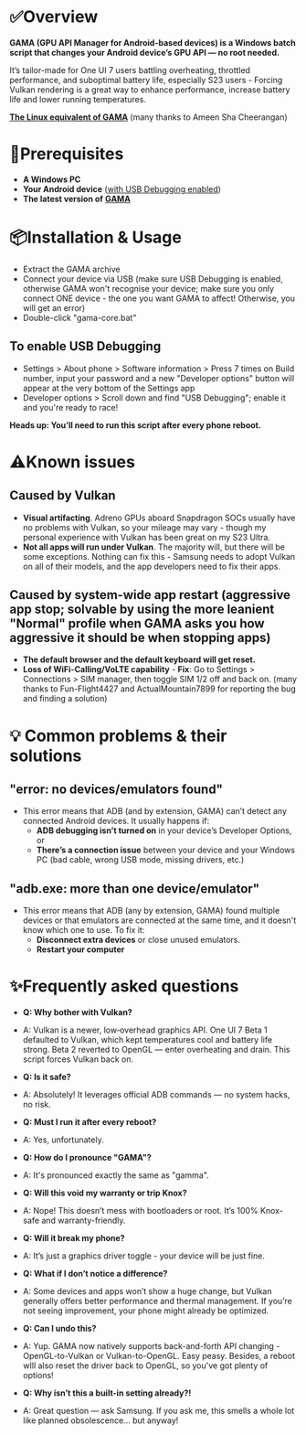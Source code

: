 # ✅Overview

**GAMA (GPU API Manager for Android-based devices) is a Windows batch script that changes your Android device’s GPU API — no root needed.**

It’s tailor-made for One UI 7 users battling overheating, throttled performance, and suboptimal battery life, especially S23 users - Forcing Vulkan rendering is a great way to enhance performance, increase battery life and lower running temperatures.

[**The Linux equivalent of GAMA**](https://github.com/Ameen-Sha-Cheerangan/s23-ultra-vulkan-linux-script) (many thanks to Ameen Sha Cheerangan)

# 🧩Prerequisites
* **A Windows PC**
* **Your Android device** ([with USB Debugging enabled](https://github.com/popovicialinc/gama/blob/main/README.md#to-enable-usb-debugging))
* **The latest version of** [**GAMA**](https://github.com/popovicialinc/gama/releases/latest)


# 📦Installation & Usage
* Extract the GAMA archive
* Connect your device via USB (make sure USB Debugging is enabled, otherwise GAMA won't recognise your device; make sure you only connect ONE device - the one you want GAMA to affect! Otherwise, you will get an error)
* Double-click "gama-core.bat"

## To enable USB Debugging
* Settings > About phone > Software information > Press 7 times on Build number, input your password and a new "Developer options" button will appear at the very bottom of the Settings app
* Developer options > Scroll down and find "USB Debugging"; enable it and you're ready to race!

**Heads up: You’ll need to run this script after every phone reboot.**

# ⚠️Known issues

## Caused by Vulkan
* **Visual artifacting**. Adreno GPUs aboard Snapdragon SOCs usually have no problems with Vulkan, so your mileage may vary - though my personal experience with Vulkan has been great on my S23 Ultra.
* **Not all apps will run under Vulkan**. The majority will, but there will be some exceptions. Nothing can fix this - Samsung needs to adopt Vulkan on all of their models, and the app developers need to fix their apps.

## Caused by system-wide app restart (aggressive app stop; solvable by using the more leanient "Normal" profile when GAMA asks you how aggressive it should be when stopping apps)
* **The default browser and the default keyboard will get reset.**
* **Loss of WiFi-Calling/VoLTE capability** - **Fix**: Go to Settings > Connections > SIM manager, then toggle SIM 1/2 off and back on. (many thanks to Fun-Flight4427 and ActualMountain7899 for reporting the bug and finding a solution)

# 💡 Common problems & their solutions
## "error: no devices/emulators found"
* This error means that ADB (and by extension, GAMA) can’t detect any connected Android devices. It usually happens if:
   * **ADB debugging isn’t turned on** in your device’s Developer Options, or
   * **There’s a connection issue** between your device and your Windows PC (bad cable, wrong USB mode, missing drivers, etc.)
## "adb.exe: more than one device/emulator"
* This error means that ADB (any by extension, GAMA) found multiple devices or that emulators are connected at the same time, and it doesn't know which one to use. To fix it:
   * **Disconnect extra devices** or close unused emulators.
   * **Restart your computer**

# ✨Frequently asked questions
* **Q: Why bother with Vulkan?**
* A: Vulkan is a newer, low‑overhead graphics API. One UI 7 Beta 1 defaulted to Vulkan, which kept temperatures cool and battery life strong. Beta 2 reverted to OpenGL — enter overheating and drain. This script forces Vulkan back on.

* **Q: Is it safe?**
* A: Absolutely! It leverages official ADB commands — no system hacks, no risk.

* **Q: Must I run it after every reboot?**
* A: Yes, unfortunately.

* **Q: How do I pronounce "GAMA"?**
* A: It's pronounced exactly the same as "gamma".

* **Q: Will this void my warranty or trip Knox?**
* A: Nope! This doesn’t mess with bootloaders or root. It’s 100% Knox-safe and warranty-friendly.

* **Q: Will it break my phone?**
* A: It’s just a graphics driver toggle - your device will be just fine.

* **Q: What if I don’t notice a difference?**
* A: Some devices and apps won’t show a huge change, but Vulkan generally offers better performance and thermal management. If you’re not seeing improvement, your phone might already be optimized.

* **Q: Can I undo this?**
* A: Yup. GAMA now natively supports back-and-forth API changing - OpenGL-to-Vulkan or Vulkan-to-OpenGL. Easy peasy. Besides, a reboot wIll also reset the driver back to OpenGL, so you've got plenty of options!

* **Q: Why isn’t this a built-in setting already?!**
* A: Great question — ask Samsung. If you ask me, this smells a whole lot like planned obsolescence... but anyway!

